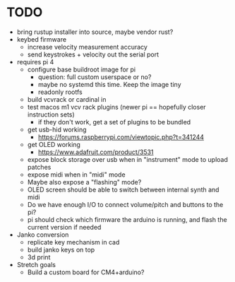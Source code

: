 # TODO
- bring rustup installer into source, maybe vendor rust?
- keybed firmware
    - increase velocity measurement accuracy
    - send keystrokes + velocity out the serial port
- requires pi 4
    - configure base buildroot image for pi 
        - question: full custom userspace or no?
        - maybe no systemd this time. Keep the image tiny
        - readonly rootfs
    - build vcvrack or cardinal in 
    - test macos m1 vcv rack plugins (newer pi == hopefully closer instruction sets)
        - if they don't work, get a set of plugins to be bundled
    - get usb-hid working
        - https://forums.raspberrypi.com/viewtopic.php?t=341244
    - get OLED working
        - https://www.adafruit.com/product/3531
    - expose block storage over usb when in "instrument" mode to upload patches
    - expose midi when in "midi" mode
    - Maybe also expose a "flashing" mode?
    - OLED screen should be able to switch between internal synth and midi
    - Do we have enough I/O to connect volume/pitch and buttons to the pi?
    - pi should check which firmware the arduino is running, and flash the current version if needed
- Janko conversion
    - replicate key mechanism in cad
    - build janko keys on top
    - 3d print
- Stretch goals
  - Build a custom board for CM4+arduino?